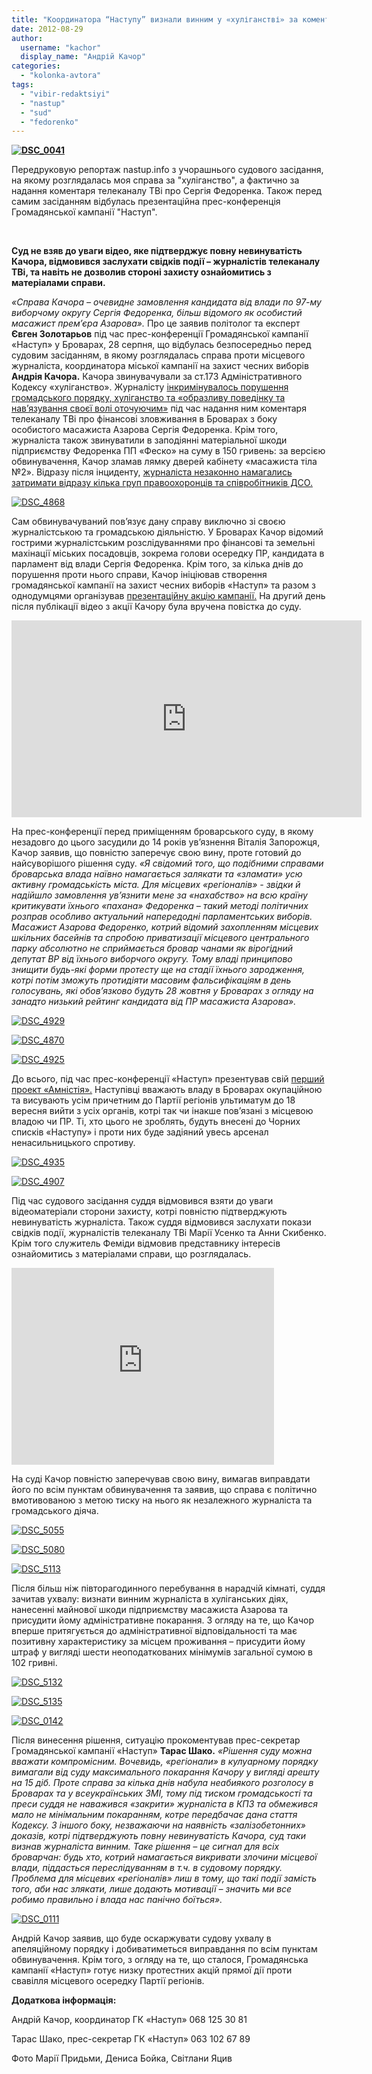 ```yaml
---
title: "Координатора “Наступу” визнали винним у «хуліганстві» за коментар телеканалу ТВі про масажиста Азарова. ФОТО, ВІДЕО"
date: 2012-08-29
author: 
  username: "kachor"
  display_name: "Андрій Качор"
categories: 
  - "kolonka-avtora"
tags: 
  - "vibir-redaktsiyi"
  - "nastup"
  - "sud"
  - "fedorenko"
---
```


**[![](http://www.nastup.info/wp-content/uploads/2012/08/DSC_0041.jpg "DSC_0041")](http://www.nastup.info/wp-content/uploads/2012/08/DSC_0041.jpg)**

Передруковую репортаж nastup.info з учорашнього судового засідання, на якому розглядалась моя справа за "хуліганство", а фактично за надання коментаря телеканалу ТВі про Сергія Федоренка. Також перед самим засіданням відбулась презентаційна прес-конференція Громадянської кампанії "Наступ".

 

**Суд не взяв до уваги відео, яке підтверджує повну невинуватість Качора, відмовився заслухати свідків події – журналістів телеканалу ТВі, та навіть не дозволив стороні захисту ознайомитись з матеріалами справи. <!--more-->**

_«Справа Качора – очевидне замовлення кандидата від влади по 97-му виборчому округу Сергія Федоренка, більш відомого як особистий масажист прем’єра Азарова»._ Про це заявив політолог та експерт **Євген Золотарьов** під час прес-конференції Громадянської кампанії «Наступ» у Броварах, 28 серпня, що відбулась безпосередньо перед судовим засіданням, в якому розглядалась справа проти місцевого журналіста, координатора міської кампанії на захист чесних виборів **Андрія Качора.** Качора звинувачували за ст.173 Адміністративного Кодексу «хуліганство». Журналісту [інкримінувалось порушення громадського порядку, хуліганство та «образливу поведінку та нав’язування своєї волі оточуючим»](http://www.nastup.info/?p=188) під час надання ним коментаря телеканалу ТВі про фінансові зловживання в Броварах з боку особистого масажиста Азарова Сергія Федоренка. Крім того, журналіста також звинуватили в заподіянні матеріальної шкоди підприємству Федоренка ПП «Феско» на суму в 150 гривень: за версією обвинувачення, Качор зламав лямку дверей кабінету «масажиста тіла №2». Відразу після інциденту, [журналіста незаконно намагались затримати відразу кілька груп правоохоронців та співробітників ДСО.](https://mpz.brovary.org/yak-na-mene-vlashtuvali-oblavu-brovarski-pravoohorontsi-foto-video/)

[![](http://www.nastup.info/wp-content/uploads/2012/08/DSC_4868.jpg "DSC_4868")](http://www.nastup.info/wp-content/uploads/2012/08/DSC_4868.jpg)

Сам обвинувачуваний пов’язує дану справу виключно зі своєю журналістською та громадською діяльністю. У Броварах Качор відомий гострими журналістським розслідуваннями про фінансові та земельні махінації міських посадовців, зокрема голови осередку ПР, кандидата в парламент від влади Сергія Федоренка. Крім того, за кілька днів до порушення проти нього справи, Качор ініціював створення громадянської кампанії на захист чесних виборів «Наступ» та разом з однодумцями організував [презентаційну акцію кампанії.](http://www.nastup.info/?p=179) На другий день після публікації відео з акції Качору була вручена повістка до суду.

<iframe src="http://www.youtube.com/embed/04utsHxgECA" frameborder="0" width="560" height="315"></iframe>

На прес-конференції перед приміщенням броварського суду, в якому незадовго до цього засудили до 14 років ув’язнення Віталія Запорожця, Качор заявив, що повністю заперечує свою вину, проте готовий до найсуворішого рішення суду. _«Я свідомий того, що подібними справами броварська влада наївно намагається залякати та «зламати» усю активну громадськість міста. Для місцевих «регіоналів» - звідки й надійшло замовлення ув’язнити мене за «нахабство» на всю країну критикувати їхнього «пахана» Федоренка – такий методі політичних розправ особливо актуальний напередодні парламентських виборів. Масажист Азарова Федоренко, котрий відомий захопленням місцевих шкільних басейнів та спробою приватизації місцевого центрального парку абсолютно не сприймається бровар чанами як вірогідний депутат ВР від їхнього виборчого округу. Тому владі принципово знищити будь-які форми протесту ще на стадії їхнього зародження, котрі потім зможуть протидіяти масовим фальсифікаціям в день голосувань, які обов’язково будуть 28 жовтня у Броварах з огляду на занадто низький рейтинг кандидата від ПР масажиста Азарова»._

[![](http://www.nastup.info/wp-content/uploads/2012/08/DSC_4929.jpg "DSC_4929")](http://www.nastup.info/wp-content/uploads/2012/08/DSC_4929.jpg)

[![](http://www.nastup.info/wp-content/uploads/2012/08/DSC_4870.jpg "DSC_4870")](http://www.nastup.info/wp-content/uploads/2012/08/DSC_4870.jpg)

[![](http://www.nastup.info/wp-content/uploads/2012/08/DSC_4925.jpg "DSC_4925")](http://www.nastup.info/wp-content/uploads/2012/08/DSC_4925.jpg)

До всього, під час прес-конференції «Наступ» презентував свій [перший проект «Амністія».](http://www.nastup.info/?p=92) Наступівці вважають владу в Броварах окупаційною та висувають усім причетним до Партії регіонів ультиматум до 18 вересня вийти з усіх органів, котрі так чи інакше пов’язані з місцевою владою чи ПР. Ті, хто цього не зроблять, будуть внесені до Чорних списків «Наступу» і проти них буде задіяний увесь арсенал ненасильницького спротиву.

[![](http://www.nastup.info/wp-content/uploads/2012/08/DSC_4935.jpg "DSC_4935")](http://www.nastup.info/wp-content/uploads/2012/08/DSC_4935.jpg)

[![](http://www.nastup.info/wp-content/uploads/2012/08/DSC_4907.jpg "DSC_4907")](http://www.nastup.info/wp-content/uploads/2012/08/DSC_4907.jpg)

Під час судового засідання суддя відмовився взяти до уваги відеоматеріали сторони захисту, котрі повністю підтверджують невинуватість журналіста. Також суддя відмовився заслухати покази свідків події, журналістів телеканалу ТВі Марії Усенко та Анни Скибенко. Крім того служитель Феміди відмовив представнику інтересів ознайомитись з матеріалами справи, що розглядалась.

<iframe src="http://www.youtube.com/embed/cqmyrz0PI-A" frameborder="0" width="420" height="315"></iframe>

На суді Качор повністю заперечував свою вину, вимагав виправдати його по всім пунктам обвинувачення та заявив, що справа є політично вмотивованою з метою тиску на нього як незалежного журналіста та громадського діяча.

[![](http://www.nastup.info/wp-content/uploads/2012/08/DSC_5055.jpg "DSC_5055")](http://www.nastup.info/wp-content/uploads/2012/08/DSC_5055.jpg)

[![](http://www.nastup.info/wp-content/uploads/2012/08/DSC_5080.jpg "DSC_5080")](http://www.nastup.info/wp-content/uploads/2012/08/DSC_5080.jpg)

[![](http://www.nastup.info/wp-content/uploads/2012/08/DSC_5113.jpg "DSC_5113")](http://www.nastup.info/wp-content/uploads/2012/08/DSC_5113.jpg)

Після більш ніж півторагодинного перебування в нарадчій кімнаті, суддя зачитав ухвалу: визнати винним журналіста в хуліганських діях, нанесенні майнової шкоди підприємству масажиста Азарова та присудити йому адміністративне покарання. З огляду на те, що Качор вперше притягується до адміністративної відповідальності та має позитивну характеристику за місцем проживання – присудити йому штраф у вигляді шести неоподаткованих мінімумів загальної сумою в 102 гривні.

[![](http://www.nastup.info/wp-content/uploads/2012/08/DSC_5132.jpg "DSC_5132")](http://www.nastup.info/wp-content/uploads/2012/08/DSC_5132.jpg)

[![](http://www.nastup.info/wp-content/uploads/2012/08/DSC_5135.jpg "DSC_5135")](http://www.nastup.info/wp-content/uploads/2012/08/DSC_5135.jpg)

[![](http://www.nastup.info/wp-content/uploads/2012/08/DSC_0142.jpg "DSC_0142")](http://www.nastup.info/wp-content/uploads/2012/08/DSC_0142.jpg)

Після винесення рішення, ситуацію прокоментував прес-секретар Громадянської кампанії «Наступ» **Тарас Шако.** _«Рішення суду можна вважати компромісним. Вочевидь, «регіонали» в кулуарному порядку вимагали від суду максимального покарання Качору у вигляді арешту на 15 діб. Проте справа за кілька днів набула неабиякого розголосу в Броварах та у всеукраїнських ЗМІ, тому під тиском громадськості та преси суддя не наважився «закрити» журналіста в КПЗ та обмежився мало не мінімальним покаранням, котре передбачає дана стаття Кодексу. З іншого боку, незважаючи на наявність «залізобетонних» доказів, котрі підтверджують повну невинуватість Качора, суд таки визнав журналіста винним. Таке рішення – це сигнал для всіх броварчан: будь хто, котрий намагається викривати злочини місцевої влади, піддасться переслідуванням в т.ч. в судовому порядку. Проблема для місцевих «регіоналів» лиш в тому, що такі події замість того, аби нас злякати, лише додають мотивації – значить ми все робимо правильно і влада нас панічно боїться»._

[![](http://www.nastup.info/wp-content/uploads/2012/08/DSC_0111.jpg "DSC_0111")](http://www.nastup.info/wp-content/uploads/2012/08/DSC_0111.jpg)

Андрій Качор заявив, що буде оскаржувати судову ухвалу в апеляційному порядку і добиватиметься виправдання по всім пунктам обвинувачення. Крім того, з огляду на те, що сталося, Громадянська кампанії «Наступ» готує низку протестних акцій прямої дії проти свавілля місцевого осередку Партії регіонів.

**Додаткова інформація:**

Андрій Качор, координатор ГК «Наступ» 068 125 30 81

Тарас Шако, прес-секретар ГК «Наступ» 063 102 67 89

Фото Марії Придьми, Дениса Бойка, Світлани Яцив
